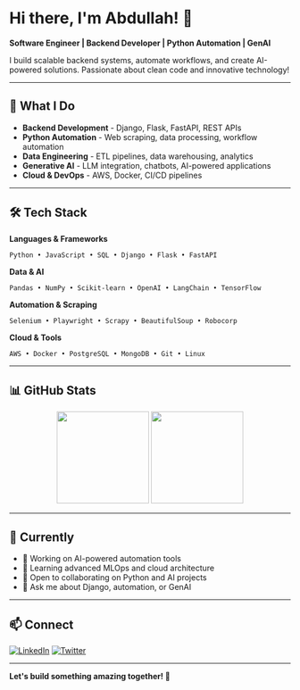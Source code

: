 # Hi there, I'm Abdullah! 👋

**Software Engineer | Backend Developer | Python Automation | GenAI**

I build scalable backend systems, automate workflows, and create AI-powered solutions. Passionate about clean code and innovative technology!

---

## 🚀 What I Do

- **Backend Development** - Django, Flask, FastAPI, REST APIs
- **Python Automation** - Web scraping, data processing, workflow automation
- **Data Engineering** - ETL pipelines, data warehousing, analytics
- **Generative AI** - LLM integration, chatbots, AI-powered applications
- **Cloud & DevOps** - AWS, Docker, CI/CD pipelines

---

## 🛠️ Tech Stack

**Languages & Frameworks**
```
Python • JavaScript • SQL • Django • Flask • FastAPI
```

**Data & AI**
```
Pandas • NumPy • Scikit-learn • OpenAI • LangChain • TensorFlow
```

**Automation & Scraping**
```
Selenium • Playwright • Scrapy • BeautifulSoup • Robocorp
```

**Cloud & Tools**
```
AWS • Docker • PostgreSQL • MongoDB • Git • Linux
```

---

## 📊 GitHub Stats

<div align="center">
  <img src="https://github-readme-stats.vercel.app/api?username=itsabdulla15&show_icons=true&theme=dark&count_private=true" height="165">
  <img src="https://github-readme-stats.vercel.app/api/top-langs/?username=itsabdullah15&layout=compact&theme=dark" height="165">
</div>

---

## 🎯 Currently

- 🔭 Working on AI-powered automation tools
- 🌱 Learning advanced MLOps and cloud architecture
- 👯 Open to collaborating on Python and AI projects
- 💬 Ask me about Django, automation, or GenAI

---

## 📫 Connect

[![LinkedIn](https://img.shields.io/badge/LinkedIn-0077B5?style=flat&logo=linkedin&logoColor=white)](https://www.linkedin.com/in/abdullah1shahid/)
[![Twitter](https://img.shields.io/badge/Twitter-1DA1F2?style=flat&logo=twitter&logoColor=white)](https://twitter.com/abdullah1shhahid)

---

**Let's build something amazing together! 🚀**
